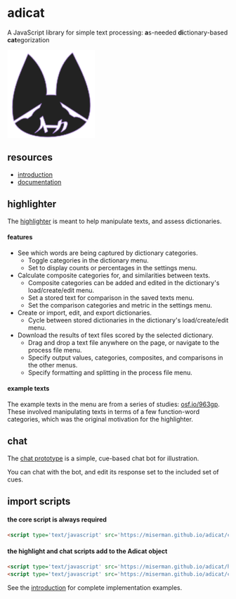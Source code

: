 # adicat
A JavaScript library for simple text processing:
**a**s-needed **di**ctionary-based **cat**egorization

<img src='icon.svg' width='200px'>

## resources
* [introduction](https://miserman.github.io/adicat/)
* [documentation](https://miserman.github.io/adicat/docs/)

## highlighter
The [highlighter](https://miserman.github.io/adicat/highlight/) is meant to help manipulate texts, and assess dictionaries.

#### features
* See which words are being captured by dictionary categories.
  * Toggle categories in the dictionary menu.
  * Set to display counts or percentages in the settings menu.
* Calculate composite categories for, and similarities between texts.
  * Composite categories can be added and edited in the dictionary's load/create/edit menu.
  * Set a stored text for comparison in the saved texts menu.
  * Set the comparison categories and metric in the settings menu.
* Create or import, edit, and export dictionaries.
  * Cycle between stored dictionaries in the dictionary's load/create/edit menu.
* Download the results of text files scored by the selected dictionary.
  * Drag and drop a text file anywhere on the page, or navigate to the process file menu.
  * Specify output values, categories, composites, and comparisons in the other menus.
  * Specify formatting and splitting in the process file menu.

#### example texts
The example texts in the menu are from a series of studies: [osf.io/963gp](https://osf.io/963gp/). These involved manipulating texts in terms of a few function-word categories, which was the original motivation for the highlighter.

## chat
The [chat prototype](https://miserman.github.io/adicat/chat/) is a simple, cue-based chat bot for illustration.

You can chat with the bot, and edit its response set to the included set of cues.

## import scripts
#### the core script is always required
```html
<script type='text/javascript' src='https://miserman.github.io/adicat/core.min.js'></script>
```

#### the highlight and chat scripts add to the Adicat object
```html
<script type='text/javascript' src='https://miserman.github.io/adicat/highlight.min.js'></script>
<script type='text/javascript' src='https://miserman.github.io/adicat/chat.min.js'></script>
```

See the [introduction](https://miserman.github.io/adicat/) for complete implementation examples.
